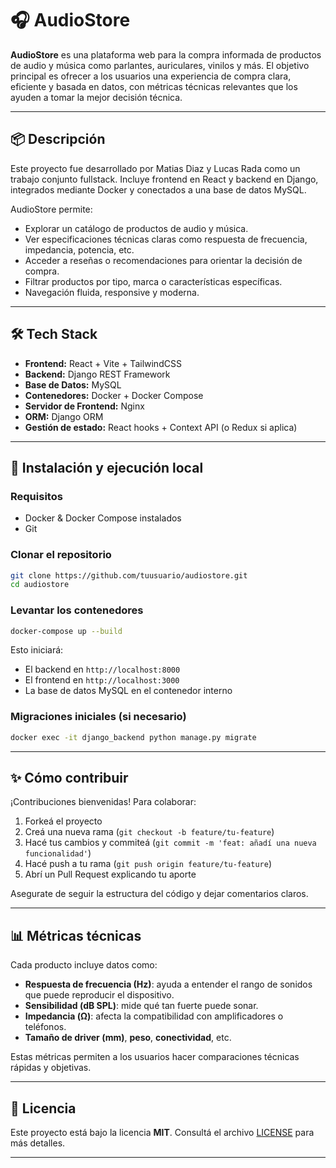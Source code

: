 # 🎧 AudioStore

**AudioStore** es una plataforma web para la compra informada de productos de audio y música como parlantes, auriculares, vinilos y más. El objetivo principal es ofrecer a los usuarios una experiencia de compra clara, eficiente y basada en datos, con métricas técnicas relevantes que los ayuden a tomar la mejor decisión técnica.

---

## 📦 Descripción

Este proyecto fue desarrollado por Matias Diaz y Lucas Rada como un trabajo conjunto fullstack. Incluye frontend en React y backend en Django, integrados mediante Docker y conectados a una base de datos MySQL.

AudioStore permite:

- Explorar un catálogo de productos de audio y música.
- Ver especificaciones técnicas claras como respuesta de frecuencia, impedancia, potencia, etc.
- Acceder a reseñas o recomendaciones para orientar la decisión de compra.
- Filtrar productos por tipo, marca o características específicas.
- Navegación fluida, responsive y moderna.

---

## 🛠️ Tech Stack

- **Frontend:** React + Vite + TailwindCSS  
- **Backend:** Django REST Framework  
- **Base de Datos:** MySQL  
- **Contenedores:** Docker + Docker Compose  
- **Servidor de Frontend:** Nginx  
- **ORM:** Django ORM  
- **Gestión de estado:** React hooks + Context API (o Redux si aplica)

---

## 🚀 Instalación y ejecución local

### Requisitos

- Docker & Docker Compose instalados  
- Git

### Clonar el repositorio

```bash
git clone https://github.com/tuusuario/audiostore.git
cd audiostore
```

### Levantar los contenedores

```bash
docker-compose up --build
```

Esto iniciará:

- El backend en `http://localhost:8000`
- El frontend en `http://localhost:3000`
- La base de datos MySQL en el contenedor interno

### Migraciones iniciales (si necesario)

```bash
docker exec -it django_backend python manage.py migrate
```

---

## ✨ Cómo contribuir

¡Contribuciones bienvenidas! Para colaborar:

1. Forkeá el proyecto
2. Creá una nueva rama (`git checkout -b feature/tu-feature`)
3. Hacé tus cambios y commiteá (`git commit -m 'feat: añadí una nueva funcionalidad'`)
4. Hacé push a tu rama (`git push origin feature/tu-feature`)
5. Abrí un Pull Request explicando tu aporte

Asegurate de seguir la estructura del código y dejar comentarios claros.

---

## 📊 Métricas técnicas

Cada producto incluye datos como:

- **Respuesta de frecuencia (Hz)**: ayuda a entender el rango de sonidos que puede reproducir el dispositivo.
- **Sensibilidad (dB SPL)**: mide qué tan fuerte puede sonar.
- **Impedancia (Ω)**: afecta la compatibilidad con amplificadores o teléfonos.
- **Tamaño de driver (mm)**, **peso**, **conectividad**, etc.

Estas métricas permiten a los usuarios hacer comparaciones técnicas rápidas y objetivas.

---

## 📄 Licencia

Este proyecto está bajo la licencia **MIT**. Consultá el archivo [LICENSE](./LICENSE) para más detalles.

---

